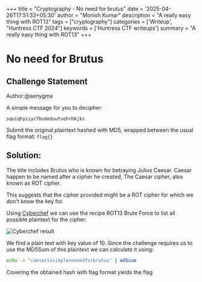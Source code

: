 +++
title = "Cryptography - No need for brutus"
date = '2025-04-26T17:51:33+05:30'
author = "Monish Kumar"
description = "A really easy thing with ROT13"
tags = ["cryptography"]
categories = ['Writeup', "Huntress CTF 2024"]
keywords = ['Huntress CTF writeups']
summary = "A really easy thing with ROT13"
+++
# No need for Brutus
## Challenge Statement
Author:@aenygma

A simple message for you to decipher:

`squiqhyiiycfbudeduutvehrhkjki`

Submit the original plaintext hashed with MD5, wrapped between the usual flag format: `flag{}`

## Solution:
The title includes Brutus who is known for betraying Julius Caesar. Caesar happen to be named after a cipher he created, The Caesar cipher, also known as ROT cipher.

This suggests that the cipher provided might be a ROT cipher for which we don't know the key for.

Using [Cyberchef](https://cyberchef.org/) we can use the recipe ROT13 Brute Force to list all possible plaintext for the cipher.

![Cyberchef result](/images/huntressctf-2024/no-need-for-brutus/1.png)

We find a plain text with key value of 10. Since the challenge requires us to use the MD5Sum of this plaintext we can calculate it using:


```bash
echo -n "caesarissimplenoneedforbrutus" | md5sum
```

Covering the obtained hash with flag format yields the flag
